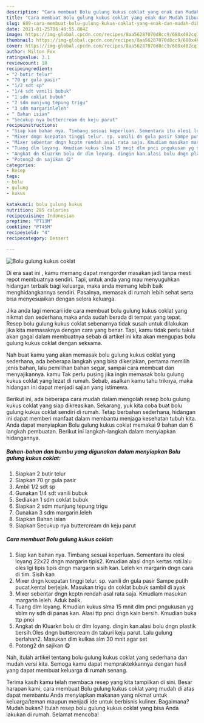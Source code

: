 ```yaml
---
description: "Cara membuat Bolu gulung kukus coklat yang enak dan Mudah Dibuat"
title: "Cara membuat Bolu gulung kukus coklat yang enak dan Mudah Dibuat"
slug: 689-cara-membuat-bolu-gulung-kukus-coklat-yang-enak-dan-mudah-dibuat
date: 2021-01-25T06:40:55.884Z
image: https://img-global.cpcdn.com/recipes/8aa56287070d8cc9/680x482cq70/bolu-gulung-kukus-coklat-foto-resep-utama.jpg
thumbnail: https://img-global.cpcdn.com/recipes/8aa56287070d8cc9/680x482cq70/bolu-gulung-kukus-coklat-foto-resep-utama.jpg
cover: https://img-global.cpcdn.com/recipes/8aa56287070d8cc9/680x482cq70/bolu-gulung-kukus-coklat-foto-resep-utama.jpg
author: Milton Fox
ratingvalue: 3.1
reviewcount: 10
recipeingredient:
- "2 butir telur"
- "70 gr gula pasir"
- "1/2 sdt sp"
- "1/4 sdt vanili bubuk"
- "1 sdm coklat bubuk"
- "2 sdm munjung tepung trigu"
- "3 sdm margarinleleh"
- " Bahan isian"
- "Secukup nya buttercream dn keju parut"
recipeinstructions:
- "Siap kan bahan nya. Timbang sesuai keperluan. Sementara itu olesi loyang 22x22 dngn margarin tipis2. Kmudian alasi dngn kertas roti.lalu oles lgi tipis tipis dngn margarin sisih kan. Leleh kn margarin dngn cara di tim. Sisih kan"
- "Mixer dngn kcepatan tinggi telur. sp. vanili dn gula pasir Sampe putih pucat.kental berjejak. Masukan trigu dn coklat bubuk sambil di ayak"
- "Mixer sebentar dngn kcptn rendah asal rata saja. Kmudiam masukan margarin leleh. Aduk balik."
- "Tuang dlm loyang. Kmudian kukus slma 15 mnit dlm pnci pngukusan yg sblm ny sdh di panas kan. Alasi ttp pnci dngn kain bersih. Kmudian buka ttp pnci"
- "Angkat dn Kluarkn bolu dr dlm loyang. dingin kan.alasi bolu dngn plastik bersih.Oles dngn buttercream dn taburi keju parut. Lalu gulung berlahan2. Masukan dlm kulkas slm 30 mnit agar set"
- "Potong2 dn sajikan 😋"
categories:
- Resep
tags:
- bolu
- gulung
- kukus

katakunci: bolu gulung kukus 
nutrition: 285 calories
recipecuisine: Indonesian
preptime: "PT13M"
cooktime: "PT45M"
recipeyield: "4"
recipecategory: Dessert

---
```



![Bolu gulung kukus coklat](https://img-global.cpcdn.com/recipes/8aa56287070d8cc9/680x482cq70/bolu-gulung-kukus-coklat-foto-resep-utama.jpg)

Di era  saat ini , kamu memang dapat mengorder masakan jadi tanpa mesti repot membuatnya sendiri. Tapi, untuk anda yang mau menyuguhkan hidangan terbaik bagi keluarga, maka anda memang lebih baik menghidangkannya sendiri. Pasalnya, memasak di rumah lebih sehat serta bisa menyesuaikan dengan selera keluarga.

Jika anda lagi mencari ide cara membuat bolu gulung kukus coklat yang nikmat dan sederhana,maka anda sudah berada di tempat yang tepat. Resep bolu gulung kukus coklat  sebenarnya tidak susah untuk dilakukan jika kita memasaknya dengan cara yang benar. Tapi, kamu tidak perlu takut akan gagal dalam membuatnya 
sebab di artikel ini kita akan mengupas bolu gulung kukus coklat dengan seksama.  



Nah buat kamu yang akan memasak bolu gulung kukus coklat yang sederhana, ada beberapa langkah yang bisa dikerjakan, pertama memilih jenis bahan, lalu pemilihan bahan segar, sampai cara membuat dan menyajikannya. kamu Tak perlu pusing jika ingin memasak bolu gulung kukus coklat yang lezat di rumah. Sebab, asalkan kamu  tahu triknya, maka hidangan ini dapat menjadi sajian yang istimewa.

Berikut ini, ada beberapa cara mudah dalam mengolah resep bolu gulung kukus coklat yang siap dikreasikan. Sekarang, yuk kita coba buat bolu gulung kukus coklat sendiri di rumah. Tetap berbahan sederhana, hidangan ini dapat memberi manfaat dalam membantu menjaga kesehatan tubuh kita. Anda dapat menyiapkan Bolu gulung kukus coklat memakai 9 bahan dan 6 langkah pembuatan. Berikut ini langkah-langkah dalam menyiapkan hidangannya.

<!--inarticleads1-->

##### Bahan-bahan dan bumbu yang digunakan dalam menyiapkan Bolu gulung kukus coklat:

1. Siapkan 2 butir telur
1. Siapkan 70 gr gula pasir
1. Ambil 1/2 sdt sp
1. Gunakan 1/4 sdt vanili bubuk
1. Sediakan 1 sdm coklat bubuk
1. Siapkan 2 sdm munjung tepung trigu
1. Gunakan 3 sdm margarin.leleh
1. Siapkan  Bahan isian
1. Siapkan Secukup nya buttercream dn keju parut




<!--inarticleads2-->

##### Cara membuat Bolu gulung kukus coklat:

1. Siap kan bahan nya. Timbang sesuai keperluan. Sementara itu olesi loyang 22x22 dngn margarin tipis2. Kmudian alasi dngn kertas roti.lalu oles lgi tipis tipis dngn margarin sisih kan. Leleh kn margarin dngn cara di tim. Sisih kan
1. Mixer dngn kcepatan tinggi telur. sp. vanili dn gula pasir Sampe putih pucat.kental berjejak. Masukan trigu dn coklat bubuk sambil di ayak
1. Mixer sebentar dngn kcptn rendah asal rata saja. Kmudiam masukan margarin leleh. Aduk balik.
1. Tuang dlm loyang. Kmudian kukus slma 15 mnit dlm pnci pngukusan yg sblm ny sdh di panas kan. Alasi ttp pnci dngn kain bersih. Kmudian buka ttp pnci
1. Angkat dn Kluarkn bolu dr dlm loyang. dingin kan.alasi bolu dngn plastik bersih.Oles dngn buttercream dn taburi keju parut. Lalu gulung berlahan2. Masukan dlm kulkas slm 30 mnit agar set
1. Potong2 dn sajikan 😋




Nah, itulah artikel tentang  bolu gulung kukus coklat  yang sederhana dan mudah versi kita. Semoga kamu dapat mempraktekkannya dengan hasil yang dapat membuat keluarga di rumah senang. 

Terima kasih kamu telah membaca resep yang kita tampilkan di sini. Besar harapan kami, cara membuat  Bolu gulung kukus coklat yang mudah di atas dapat membantu Anda menyiapkan makanan yang nikmat untuk keluarga/teman maupun menjadi ide untuk berbisnis kuliner. Bagaimana? Mudah bukan? Itulah resep bolu gulung kukus coklat yang bisa Anda lakukan di rumah. Selamat mencoba!

